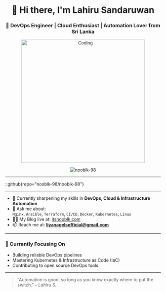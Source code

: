 

<h1 align="center">👋 Hi there, I'm Lahiru Sandaruwan</h1>
<h3 align="center">🚀 DevOps Engineer | Cloud Enthusiast | Automation Lover from Sri Lanka</h3>

<p align="center">
  <img src="https://miro.medium.com/v2/resize:fit:720/format:webp/1*DluPjzT_eTUFdzHCI7JBZA.gif" alt="Coding" width="400"/>
</p>

<p align="center">
  <img src="https://komarev.com/ghpvc/?username=nooblk-98&label=Profile%20views&color=0e75b6&style=flat" alt="nooblk-98" />
</p>

---

::github{repo="nooblk-98/nooblk-98"}

---


- 🌱 Currently sharpening my skills in **DevOps, Cloud & Infrastructure Automation**
- 💬 Ask me about:  
  `Nginx`, `Ansible`, `Terraform`, `CI/CD`, `Docker`, `Kubernetes`, `Linux`
- 👨‍💼 My Blog live at: [itsnooblk.com](https://www.itsnooblk.com)
- 📫 Reach me at: **liyanagelsofficial@gmail.com**

---

### 🎯 Currently Focusing On

- Building reliable DevOps pipelines
- Mastering Kubernetes & Infrastructure as Code (IaC)
- Contributing to open source DevOps tools

---

> “Automation is good, so long as you know exactly where to put the switch.” – *Lahiru S.*

